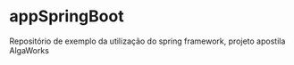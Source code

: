 # appSpringBoot
Repositório de exemplo da utilização do spring framework, projeto apostila AlgaWorks
